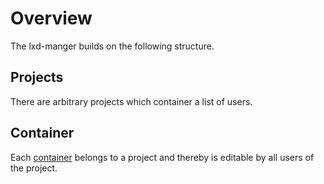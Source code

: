 # Overview

The lxd-manger builds on the following structure.

## Projects
There are arbitrary projects which container a list of users.

## Container
Each [container](containers.md) belongs to a project and thereby is editable by all users of the project.